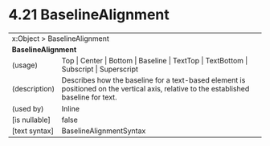 <html dir="LTR" xmlns:mshelp="http://msdn.microsoft.com/mshelp" xmlns:ddue="http://ddue.schemas.microsoft.com/authoring/2003/5" xmlns:xlink="http://www.w3.org/1999/xlink" xmlns:tool="http://www.microsoft.com/tooltip">

<body>
 <input type="hidden" id="userDataCache" class="userDataStyle">
 <input type="hidden" id="hiddenScrollOffset">
 <img id="dropDownImage" style="display:none; height:0; width:0;" src="../local/drpdown.gif">
 <img id="dropDownHoverImage" style="display:none; height:0; width:0;" src="../local/drpdown_orange.gif">
 <img id="collapseImage" style="display:none; height:0; width:0;" src="../local/collapse.gif">
 <img id="expandImage" style="display:none; height:0; width:0;" src="../local/exp.gif">
 <img id="collapseAllImage" style="display:none; height:0; width:0;" src="../local/collall.gif">
 <img id="expandAllImage" style="display:none; height:0; width:0;" src="../local/expall.gif">
 <img id="copyImage" style="display:none; height:0; width:0;" src="../local/copycode.gif">
 <img id="copyHoverImage" style="display:none; height:0; width:0;" src="../local/copycodeHighlight.gif">
 <div id="header"><h1 class="heading">4.21 BaselineAlignment</h1></div>

 <div id="mainSection">
 <div id="mainBody">
 <div id="allHistory" class="saveHistory" onsave="saveAll()" onload="loadAll()"></div>
 <p xmlns:wsd="http://wsdev.schemas.microsoft.com/authoring/2008/2" xmlns:msxsl="urn:schemas-microsoft-com:xslt" xmlns:script="urn:script" xmlns:build="urn:build">
 </p>
 <div id="sectionSection0" class="section" name="collapseableSection">
 <content xmlns="http://ddue.schemas.microsoft.com/authoring/2003/5" xmlns:wsd="http://wsdev.schemas.microsoft.com/authoring/2008/2" xmlns:msxsl="urn:schemas-microsoft-com:xslt" xmlns:script="urn:script" xmlns:build="urn:build">
 </content>
 </div>
 <div id="sectionSection1" class="section" name="collapseableSection">
 <content xmlns="http://ddue.schemas.microsoft.com/authoring/2003/5" xmlns:wsd="http://wsdev.schemas.microsoft.com/authoring/2008/2" xmlns:msxsl="urn:schemas-microsoft-com:xslt" xmlns:script="urn:script" xmlns:build="urn:build">
 <table class="ProtocolAuthoredTable" xmlns="">
 <tr><td colspan="2">
<mshelp:link keywords="c0d383e4-fcdb-4546-a06b-81c262fe2a5e" tabindex="0">x:Object</mshelp:link> &gt; <mshelp:link keywords="296a384f-8f26-4bec-85ce-b3d5a43b18b6" tabindex="0">BaselineAlignment</mshelp:link> </td>
 </tr>
 <tr><td colspan="2">
 <b>BaselineAlignment</b> </td>
 </tr>
 <tr><td><div class="indent0">(usage)</div></td>
 <td><mshelp:link keywords="f5b6ce6b-4769-4b6b-9c03-f644b6b61fc8" tabindex="0">Top</mshelp:link> | <mshelp:link keywords="f5b6ce6b-4769-4b6b-9c03-f644b6b61fc8" tabindex="0">Center</mshelp:link> | <mshelp:link keywords="f5b6ce6b-4769-4b6b-9c03-f644b6b61fc8" tabindex="0">Bottom</mshelp:link> | <mshelp:link keywords="f5b6ce6b-4769-4b6b-9c03-f644b6b61fc8" tabindex="0">Baseline</mshelp:link> | <mshelp:link keywords="f5b6ce6b-4769-4b6b-9c03-f644b6b61fc8" tabindex="0">TextTop</mshelp:link> | <mshelp:link keywords="f5b6ce6b-4769-4b6b-9c03-f644b6b61fc8" tabindex="0">TextBottom</mshelp:link> | <mshelp:link keywords="f5b6ce6b-4769-4b6b-9c03-f644b6b61fc8" tabindex="0">Subscript</mshelp:link> | <mshelp:link keywords="f5b6ce6b-4769-4b6b-9c03-f644b6b61fc8" tabindex="0">Superscript</mshelp:link></td>
 </tr>
 <tr><td><div class="indent0">(description)</div></td>
 <td>Describes how the baseline for a text-based element is positioned on the vertical axis, relative to the established baseline for text.</td>
 </tr>
 <tr><td><div class="indent0">(used by)</div></td>
 <td><mshelp:link keywords="f978d25b-8679-431e-8ff4-8d09fdee8444" tabindex="0">Inline</mshelp:link></td>
 </tr>
 <tr><td><div class="indent0">[is nullable]</div></td>
 <td>false</td>
 </tr>
 <tr><td><div class="indent0">[text syntax]</div></td>
 <td><mshelp:link keywords="f5b6ce6b-4769-4b6b-9c03-f644b6b61fc8" tabindex="0">BaselineAlignmentSyntax</mshelp:link></td>
 </tr>
</table>
 </content>
 </div>
 <!--[if gte IE 5]>
 <tool:tip element="languageFilterToolTip" avoidmouse="false"/>
 <![endif]-->
 </div>
 <a name="feedback"></a><span></span>
 </div>
</body></html>
